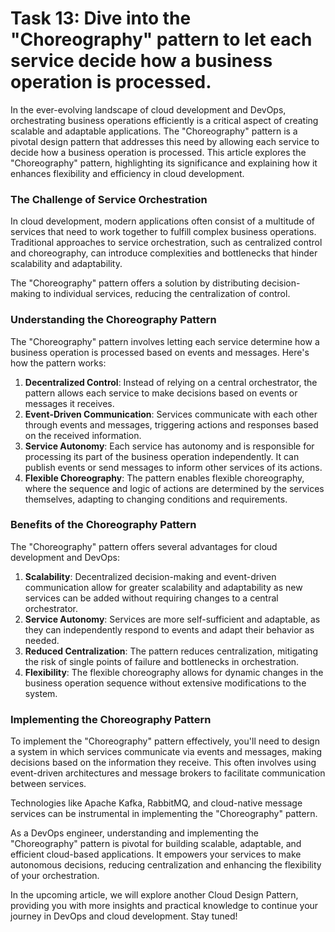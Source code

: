 # Task 13: Dive into the "Choreography" pattern to let each service decide how a business operation is processed.

In the ever-evolving landscape of cloud development and DevOps, orchestrating business operations efficiently is a critical aspect of creating scalable and adaptable applications. The "Choreography" pattern is a pivotal design pattern that addresses this need by allowing each service to decide how a business operation is processed. This article explores the "Choreography" pattern, highlighting its significance and explaining how it enhances flexibility and efficiency in cloud development.

### **The Challenge of Service Orchestration**

In cloud development, modern applications often consist of a multitude of services that need to work together to fulfill complex business operations. Traditional approaches to service orchestration, such as centralized control and choreography, can introduce complexities and bottlenecks that hinder scalability and adaptability.

The "Choreography" pattern offers a solution by distributing decision-making to individual services, reducing the centralization of control.

### **Understanding the Choreography Pattern**

The "Choreography" pattern involves letting each service determine how a business operation is processed based on events and messages. Here's how the pattern works:

1. **Decentralized Control**: Instead of relying on a central orchestrator, the pattern allows each service to make decisions based on events or messages it receives.
2. **Event-Driven Communication**: Services communicate with each other through events and messages, triggering actions and responses based on the received information.
3. **Service Autonomy**: Each service has autonomy and is responsible for processing its part of the business operation independently. It can publish events or send messages to inform other services of its actions.
4. **Flexible Choreography**: The pattern enables flexible choreography, where the sequence and logic of actions are determined by the services themselves, adapting to changing conditions and requirements.

### **Benefits of the Choreography Pattern**

The "Choreography" pattern offers several advantages for cloud development and DevOps:

1. **Scalability**: Decentralized decision-making and event-driven communication allow for greater scalability and adaptability as new services can be added without requiring changes to a central orchestrator.
2. **Service Autonomy**: Services are more self-sufficient and adaptable, as they can independently respond to events and adapt their behavior as needed.
3. **Reduced Centralization**: The pattern reduces centralization, mitigating the risk of single points of failure and bottlenecks in orchestration.
4. **Flexibility**: The flexible choreography allows for dynamic changes in the business operation sequence without extensive modifications to the system.

### **Implementing the Choreography Pattern**

To implement the "Choreography" pattern effectively, you'll need to design a system in which services communicate via events and messages, making decisions based on the information they receive. This often involves using event-driven architectures and message brokers to facilitate communication between services.

Technologies like Apache Kafka, RabbitMQ, and cloud-native message services can be instrumental in implementing the "Choreography" pattern.

As a DevOps engineer, understanding and implementing the "Choreography" pattern is pivotal for building scalable, adaptable, and efficient cloud-based applications. It empowers your services to make autonomous decisions, reducing centralization and enhancing the flexibility of your orchestration.

In the upcoming article, we will explore another Cloud Design Pattern, providing you with more insights and practical knowledge to continue your journey in DevOps and cloud development. Stay tuned!